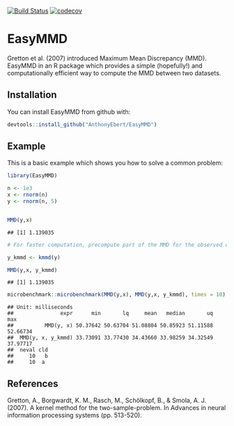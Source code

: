 
[![Build Status](https://travis-ci.org/AnthonyEbert/EasyMMD.svg?branch=master)](https://travis-ci.org/AnthonyEbert/EasyMMD) [![codecov](https://codecov.io/gh/AnthonyEbert/queuecomputer/branch/master/graph/badge.svg)](https://codecov.io/gh/AnthonyEbert/queuecomputer)

<!-- README.md is generated from README.Rmd. Please edit that file -->
EasyMMD
=======

Gretton et al. (2007) introduced Maximum Mean Discrepancy (MMD). EasyMMD in an R package which provides a simple (hopefully!) and computationally efficient way to compute the MMD between two datasets.

Installation
------------

You can install EasyMMD from github with:

``` r
devtools::install_github("AnthonyEbert/EasyMMD")
```

Example
-------

This is a basic example which shows you how to solve a common problem:

``` r
library(EasyMMD)

n <- 1e3
x <- rnorm(n)
y <- rnorm(n, 5)


MMD(y,x)
```

    ## [1] 1.139035

``` r
# For faster computation, precompute part of the MMD for the observed data y

y_kmmd <- kmmd(y)

MMD(y,x, y_kmmd)
```

    ## [1] 1.139035

``` r
microbenchmark::microbenchmark(MMD(y,x), MMD(y,x, y_kmmd), times = 10)
```

    ## Unit: milliseconds
    ##               expr      min       lq     mean   median       uq      max
    ##          MMD(y, x) 50.37642 50.63704 51.08804 50.85923 51.11588 52.66734
    ##  MMD(y, x, y_kmmd) 33.73091 33.77430 34.43660 33.98259 34.32549 37.97717
    ##  neval cld
    ##     10   b
    ##     10  a

References
----------

Gretton, A., Borgwardt, K. M., Rasch, M., Schölkopf, B., & Smola, A. J. (2007). A kernel method for the two-sample-problem. In Advances in neural information processing systems (pp. 513-520).
